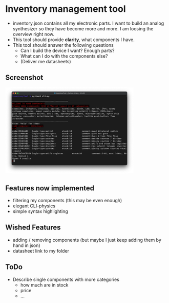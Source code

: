 # Inventory management tool

- inventory.json contains all my electronic parts. I want to build an analog synthesizer so they have become more and more. I am loosing the overview right now.
- This tool should provide **clarity**, what components I have.
- This tool should answer the following questions
    - Can I build the device I want? Enough parts?
    - What can I do with the components else?
    - (Deliver me datasheets)

## Screenshot

<img src=images/image1.png width=400>


## Features now implemented
- filtering my components (this may be even enough)
- elegant CLI-physics
- simple syntax highlighting

## Wished Features
- adding / removing components (but maybe I just keep adding them by hand in json)
- datasheet link to my folder


## ToDo
- Describe single components with more categories
    - how much are in stock
    - price
    - ...
  